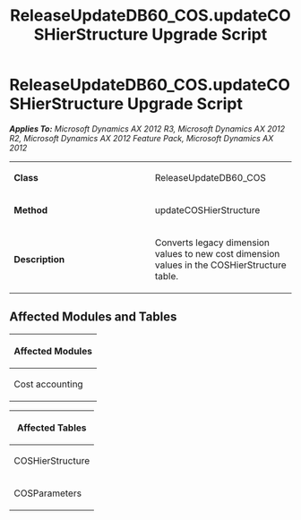 ﻿---
title: ReleaseUpdateDB60_COS.updateCOSHierStructure Upgrade Script
TOCTitle: ReleaseUpdateDB60_COS.updateCOSHierStructure Upgrade Script
ms:assetid: edb24bd2-503d-b0a5-99d0-aa7ad0d5ee75
ms:mtpsurl: https://msdn.microsoft.com/en-us/library/JJ719968(v=AX.60)
ms:contentKeyID: 49712040
ms.date: 05/18/2015
mtps_version: v=AX.60
---

# ReleaseUpdateDB60\_COS.updateCOSHierStructure Upgrade Script 


_**Applies To:** Microsoft Dynamics AX 2012 R3, Microsoft Dynamics AX 2012 R2, Microsoft Dynamics AX 2012 Feature Pack, Microsoft Dynamics AX 2012_

<table>
<colgroup>
<col style="width: 50%" />
<col style="width: 50%" />
</colgroup>
<tbody>
<tr class="odd">
<td><p><strong>Class</strong></p></td>
<td><p>ReleaseUpdateDB60_COS</p></td>
</tr>
<tr class="even">
<td><p><strong>Method</strong></p></td>
<td><p>updateCOSHierStructure</p></td>
</tr>
<tr class="odd">
<td><p><strong>Description</strong></p></td>
<td><p>Converts legacy dimension values to new cost dimension values in the COSHierStructure table.</p></td>
</tr>
</tbody>
</table>


## Affected Modules and Tables

<table>
<colgroup>
<col style="width: 100%" />
</colgroup>
<thead>
<tr class="header">
<th><p>Affected Modules</p></th>
</tr>
</thead>
<tbody>
<tr class="odd">
<td><p>Cost accounting</p></td>
</tr>
</tbody>
</table>


<table>
<colgroup>
<col style="width: 100%" />
</colgroup>
<thead>
<tr class="header">
<th><p>Affected Tables</p></th>
</tr>
</thead>
<tbody>
<tr class="odd">
<td><p>COSHierStructure</p></td>
</tr>
<tr class="even">
<td><p>COSParameters</p></td>
</tr>
</tbody>
</table>

  


